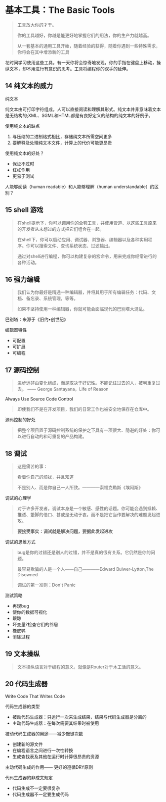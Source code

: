 # 基本工具：The Basic Tools

> 工具放大你的才干。
>
> 你的工具越好，你越是能更好地掌握它们的用法，你的生产力就越高。
>
> 从一套基本的通用工具开始，随着经验的获得，随着你遇到一些特殊需求，你将会在其中增添新的工具



​	花时间学习使用这些工具，有一天你将会惊奇地发现，你的手指在键盘上移动，操纵文本，却不用进行有意识的思考。工具将编程你的双手的延伸。



## 14 纯文本的威力 

纯文本

​	纯文本由可打印字符组成，人可以直接阅读和理解其形式。纯文本并非意味着文本是无结构的;XML、SGML和HTML都是有良好定义的结构的纯文本的好例子。



使用纯文本的缺点

1. 与压缩的二进制格式相比，存储纯文本所需空间更多
2. 要解释及处理纯文本文件，计算上的代价可能更昂贵



使用纯文本的好处？

* 保证不过时
* 杠杠作用
* 更易于测试



人能够阅读（human readable）和人能够理解（human understandable）的区别？



## 15 shell 游戏

> 在shell提示下，你可以调用你的全套工具，并使用管道、以这些工具原来的开发者从未想过的方式把它们组合在一起。
>
> 在shell下，你可以启动应用、调试器、浏览器、编辑器以及各种实用程序。你可以搜索文件、查询系统状态、过滤输出。
>
> 通过对shell进行编程，你可以构建复杂的宏命令，用来完成你经常进行的各种活动。





## 16 强力编辑

> 我们认为你最好是精通一种编辑器，并将其用于所有编辑任务：代码、文档、备忘录、系统管理，等等。
>
> 如果不坚持使用一种编辑器，你就可能会面临现代的巴别塔大混乱。

巴别塔：来源于《旧约•创世纪》





编辑器特性

* 可配置
* 可扩展
* 可编程



## 17 源码控制

> 进步远非由变化组成，而是取决于好记性。不能记住过去的人，被判重复过去。 —— George Santayana，Life of Reason

Always Use Source Code Control

> 即使我们不是在开发项目，我们的日常工作也被安全地保存在仓库中。



源码控制的好处

> 把整个项目置于源码控制系统的保护之下具有一项很大、隐避的好处：你可以进行自动的和可重复的产品构建。





## 18 调试

> 这是痛苦的事：
>
> 看着你自己的烦扰，并且知道
>
> 不是别人、而是你自己一人所致。————索福克勒斯《埃阿斯》

调试的心理学

> 对于许多开发者，调试本身是一个敏感、感性的话题。你可能会遇到抵赖、推诿、蹩脚的借口、甚或是无动于衷，而不是把它当作要解决的难题发起进攻。
>
> **要接受事实：调试就是解决问题，要据此发起进攻**

调试的思维方式

> bug是你的过错还是别人的过错，并不是真的很有关系。它仍然是你的问题。
>
> 最容易欺骗的人是一个人——自己————Edward Bulwer-Lytton,The Disowned
>
> 调试的第一准则：Don't Panic
>
> 



测试策略

* 再现bug
* 使你的数据可视化
* 跟踪
* 坏变量?检查它们的邻居
* 橡皮鸭
* 消除过程



## 19 文本操纵

> 文本操纵语言对于编程的意义，就像是Router对于木工活的意义。

## 20 代码生成器

Write Code That Writes Code

代码生成器的类型

* 被动代码生成器：只运行一次来生成结果，结果与代码生成器是分离的
* 主动代码生成器：在每次需要其结果时被使用

被动代码生成器的用途——减少敲键次数

* 创建新的源文件
* 在编程语言之间进行一次性转换
* 生成查找表及其他在运行时计算很昂贵的资源

主动代码生成的作用—— 更好的遵循DRY原则



代码生成器的非成文规定

* 代码生成不一定要很复杂
* 代码生成器不一定要生成代码